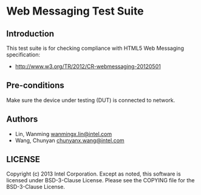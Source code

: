 # Web Messaging Test Suite

## Introduction

This test suite is for checking compliance with HTML5 Web Messaging specification:
* http://www.w3.org/TR/2012/CR-webmessaging-20120501

## Pre-conditions

Make sure the device under testing (DUT) is connected to network.

## Authors

* Lin, Wanming <wanmingx.lin@intel.com>
* Wang, Chunyan <chunyanx.wang@intel.com>

## LICENSE

Copyright (c) 2013 Intel Corporation.
Except as noted, this software is licensed under BSD-3-Clause License.
Please see the COPYING file for the BSD-3-Clause License.
